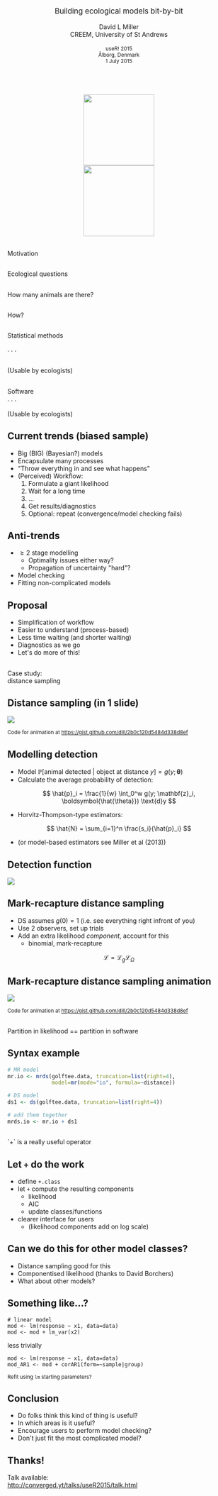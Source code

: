 ##

<p align="center"><big>Building ecological models bit-by-bit</big><br/><br/>
David L Miller<br/>CREEM, University of St Andrews<br/><br/>
<small>useR! 2015<br/>
Ålborg, Denmark<br/>
1 July 2015</small>
<br/>
<br/>
<br/>
<br/>
<br/>
<img class="bot" src="images/logo-big.gif" height=160><br/>
<img class="bot" src="images/03-foundation-colour.png" height=160></p>

##

<div class="quote">Motivation</div>

##

<div class="quote">Ecological questions</div>

##

<div class="bigquote">How many animals are there?</div>

##

<div class="bigquote">How?</div>

##

<div class="quote">Statistical methods</div>

. . .

<div class="quote"><br/>(Usable by ecologists)</div>

##

<div class="quote">Software</div>
. . .

<div class="quote"><br/>(Usable by ecologists)</div>

## Current trends (biased sample)

  * Big (BIG) (Bayesian?) models
  * Encapsulate many processes
  * "Throw everything in and see what happens"
  * (Perceived) Workflow:
    1. Formulate a giant likelihood
    2. Wait for a long time
    3. ...
    4. Get results/diagnostics
    5. Optional: repeat (convergence/model checking fails)


## Anti-trends

  * $\geq 2$ stage modelling
    * Optimality issues either way?
    * Propagation of uncertainty "hard"?
  * Model checking
  * Fitting non-complicated models

## Proposal

  * Simplification of workflow
  * Easier to understand (process-based)
  * Less time waiting (and shorter waiting)
  * Diagnostics as we go
  * Let's do more of this!



##

<div class="quote">Case study:<br/>distance sampling</div>


## Distance sampling (in 1 slide)

![](images/distance-animation.gif)

<small>Code for animation at <A href="https://gist.github.com/dill/2b0c120d5484d338d8ef">https://gist.github.com/dill/2b0c120d5484d338d8ef</a></small>

## Modelling detection

  * Model $\mathbb{P} \left[ \text{animal detected } \vert \text{ object at distance } y\right] = g(y;\boldsymbol{\theta})$
  * Calculate the average probability of detection:

$$
\hat{p}_i = \frac{1}{w} \int_0^w g(y; \mathbf{z}_i, \boldsymbol{\hat{\theta}})  \text{d}y
$$

  * Horvitz-Thompson-type estimators:

$$
\hat{N} = \sum_{i=1}^n \frac{s_i}{\hat{p}_i}
$$

  * (or model-based estimators see Miller et al (2013))

## Detection function

![](images/df.png)



## Mark-recapture distance sampling

  * DS assumes $g(0)=1$ (i.e. see everything right infront of you)
  * Use 2 observers, set up trials
  * Add an extra likelihood *component*, account for this
    * binomial, mark-recapture

$$
\mathcal{L} = \mathcal{L}_g \mathcal{L}_\Omega
$$


## Mark-recapture distance sampling animation

![](images/mrds-animation.gif)

<small>Code for animation at <A href="https://gist.github.com/dill/2b0c120d5484d338d8ef">https://gist.github.com/dill/2b0c120d5484d338d8ef</a></small>



##

<div class="quote">Partition in likelihood == partition in software</div>


## Syntax example

```r
# MR model
mr.io <- mrds(golftee.data, truncation=list(right=4),
              model=mr(mode="io", formula=~distance))

# DS model
ds1 <- ds(golftee.data, truncation=list(right=4))

# add them together
mrds.io <- mr.io + ds1
```

##

<div class="bigquote">`+` is a really useful operator</div>


## Let `+` do the work

  * define `+.class`
  * let `+` compute the resulting components
    * likelihood
    * AIC
    * update classes/functions
  * clearer interface for users
    * (likelihood components add on log scale)

## Can we do this for other model classes?

  * Distance sampling good for this
  * Componentised likelihood (thanks to David Borchers)
  * What about other models?

## Something like...?

```{r}
# linear model
mod <- lm(response ~ x1, data=data)
mod <- mod + lm_var(x2)
```

less trivially

```{r}
mod <- lm(response ~ x1, data=data)
mod_AR1 <- mod + corAR1(form=~sample|group)
```

<small>Refit using `lm` starting parameters?</small>


## Conclusion

  * Do folks think this kind of thing is useful?
  * In which areas is it useful?
  * Encourage users to perform model checking?
  * Don't just fit the most complicated model?



## Thanks!

<div class="quote">Talk available:<br/><a href="http://converged.yt/talks/useR2015/talk.html">http://converged.yt/talks/useR2015/talk.html</a></div>
